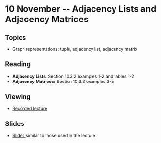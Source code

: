 # 10 November -- Adjacency Lists and Adjacency Matrices


## Topics

- Graph representations: tuple, adjacency list, adjacency matrix

## Reading

- **Adjacency Lists:** Section 10.3.2 examples 1-2 and tables 1-2
- **Adjacency Matrices:** Section 10.3.3 examples 3-5

## Viewing

- <a href="Graphs_PictureListMatrix.mp4"> Recorded lecture </a>

## Slides

- <a href="AdjacencyMatrices_and_Lists_and_Tree_Traversal_Fall_2022.pptx"> Slides </a> similar to those used in the lecture